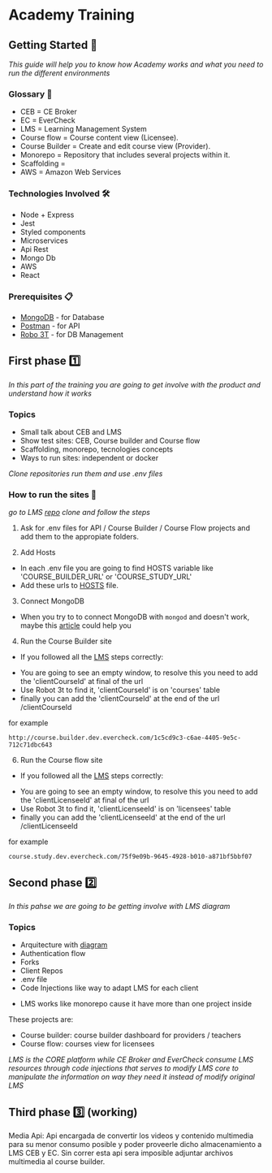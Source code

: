 # Academy Training

## Getting Started 🚀

_This guide will help you to know how Academy works and what you need to run the different environments_

### Glossary 📓

* CEB = CE Broker
* EC = EverCheck
* LMS = Learning Management System
* Course flow = Course content view (Licensee).
* Course Builder = Create and edit course view (Provider).
* Monorepo = Repository that includes several projects within it.
* Scaffolding = 
* AWS = Amazon Web Services

### Technologies Involved 🛠️

* Node + Express
* Jest
* Styled components
* Microservices
* Api Rest
* Mongo Db
* AWS
* React

### Prerequisites 📋

* [MongoDB](https://www.mongodb.com/try/download/community) - for Database
* [Postman](https://www.postman.com/) - for API
* [Robo 3T](https://robomongo.org/) - for DB Management

## First phase 1️⃣

_In this part of the training you are going to get involve with the product and understand how it works_

### Topics

* Small talk about CEB and LMS
* Show test sites: CEB, Course builder and Course flow
* Scaffolding, monorepo, tecnologies concepts
* Ways to run sites: independent or docker

_Clone repositories run them and use .env files_

### How to run the sites 📝

_go to LMS [repo](https://github.com/cebroker/lms) clone and follow the steps_

1. Ask for .env files for API / Course Builder / Course Flow projects and add them to the appropiate folders.

2. Add Hosts

* In each .env file you are going to find HOSTS variable like 'COURSE_BUILDER_URL' or 'COURSE_STUDY_URL'
* Add these urls to [HOSTS](https://www.dalendesign.com/webpress-blog/webmaster-tools/edit-hosts-file-in-mac-terminal/) file.

3. Connect MongoDB

- When you try to to connect MongoDB with ```mongod``` and doesn't work, maybe this [article](https://stackoverflow.com/questions/58283257/mongodb-cant-find-data-directory-after-upgrading-to-mac-os-10-15-catalina) could help you

4. Run the Course Builder site

- If you followed all the [LMS](https://github.com/cebroker/lms) steps correctly:

* You are going to see an empty window, to resolve this you need to add the 'clientCourseId' at final of the url
* Use Robot 3t to find it, 'clientCourseId' is on 'courses' table
* finally you can add the 'clientCourseId' at the end of the url /clientCourseId

for example

```
http://course.builder.dev.evercheck.com/1c5cd9c3-c6ae-4405-9e5c-712c71dbc643
```

6. Run the Course flow site

- If you followed all the [LMS](https://github.com/cebroker/lms) steps correctly:

* You are going to see an empty window, to resolve this you need to add the 'clientLicenseeId' at final of the url
* Use Robot 3t to find it, 'clientLicenseeId' is on 'licensees' table
* finally you can add the 'clientLicenseeId' at the end of the url /clientLicenseeId

for example

```
course.study.dev.evercheck.com/75f9e09b-9645-4928-b010-a871bf5bbf07
```

## Second phase 2️⃣

_In this pahse we are going to be getting involve with LMS diagram_

### Topics

* Arquitecture with [diagram](https://user-images.githubusercontent.com/13154205/64726528-77b75100-d49c-11e9-9ed8-4b2106d55f97.png)
* Authentication flow
* Forks
* Client Repos
* .env file
* Code Injections like way to adapt LMS for each client

- LMS works like monorepo cause it have more than one project inside

These projects are:

* Course builder: course builder dashboard for providers / teachers
* Course flow: courses view for licensees

_LMS is the CORE platform while CE Broker and EverCheck consume LMS resources through code injections that serves to modify LMS core to manipulate the information on way they need it instead of modify original LMS_

## Third phase 3️⃣ (working)

Media Api: Api encargada de convertir los videos y contenido multimedia para su menor consumo posible y poder proveerle dicho almacenamiento a LMS CEB y EC. Sin correr esta api sera imposible adjuntar archivos multimedia al course builder.

